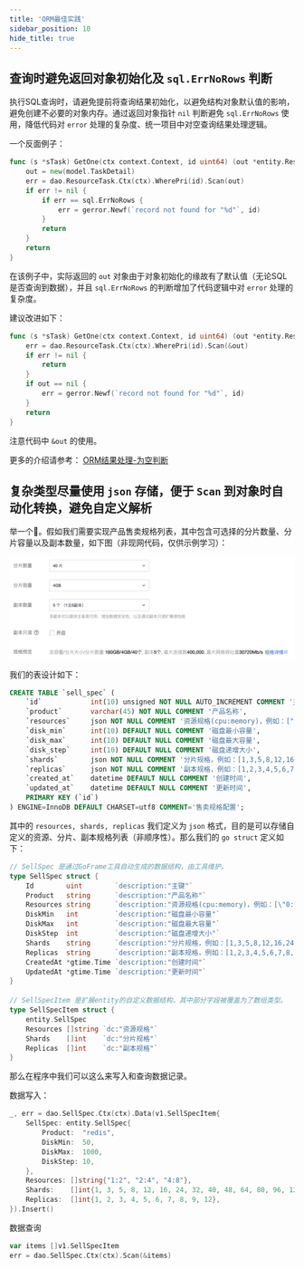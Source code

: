 ```yaml
---
title: 'ORM最佳实践'
sidebar_position: 10
hide_title: true
---
```


## 查询时避免返回对象初始化及 `sql.ErrNoRows` 判断

执行SQL查询时，请避免提前将查询结果初始化，以避免结构对象默认值的影响，避免创建不必要的对象内存。通过返回对象指针 `nil` 判断避免 `sql.ErrNoRows` 使用，降低代码对 `error` 处理的复杂度、统一项目中对空查询结果处理逻辑。

一个反面例子：

```go
func (s *sTask) GetOne(ctx context.Context, id uint64) (out *entity.ResourceTask, err error) {
	out = new(model.TaskDetail)
	err = dao.ResourceTask.Ctx(ctx).WherePri(id).Scan(out)
	if err != nil {
		if err == sql.ErrNoRows {
			err = gerror.Newf(`record not found for "%d"`, id)
		}
		return
	}
	return
}
```

在该例子中，实际返回的 `out` 对象由于对象初始化的缘故有了默认值（无论SQL是否查询到数据），并且 `sql.ErrNoRows` 的判断增加了代码逻辑中对 `error` 处理的复杂度。

建议改进如下：

```go
func (s *sTask) GetOne(ctx context.Context, id uint64) (out *entity.ResourceTask, err error) {
	err = dao.ResourceTask.Ctx(ctx).WherePri(id).Scan(&out)
	if err != nil {
		return
	}
	if out == nil {
		err = gerror.Newf(`record not found for "%d"`, id)
	}
	return
}
```

注意代码中 `&out` 的使用。

更多的介绍请参考： [ORM结果处理-为空判断](output/goframe-v2.2-md/核心组件-重点/数据库ORM/ORM结果处理/ORM结果处理-为空判断)

## 复杂类型尽量使用 `json` 存储，便于 `Scan` 到对象时自动化转换，避免自定义解析

举一个🌰。假如我们需要实现产品售卖规格列表，其中包含可选择的分片数量、分片容量以及副本数量，如下图（非现网代码，仅供示例学习）：

![](/markdown/daec9ea03f44d2866051b28e8157e3ef.png)

我们的表设计如下：

```sql
CREATE TABLE `sell_spec` (
    `id`            int(10) unsigned NOT NULL AUTO_INCREMENT COMMENT '主键',
    `product`       varchar(45) NOT NULL COMMENT '产品名称',
    `resources`     json NOT NULL COMMENT '资源规格(cpu:memory)，例如：["0:0.25", "0:1", "1:2"]',
    `disk_min`      int(10) DEFAULT NULL COMMENT '磁盘最小容量',
    `disk_max`      int(10) DEFAULT NULL COMMENT '磁盘最大容量',
    `disk_step`     int(10) DEFAULT NULL COMMENT '磁盘递增大小',
    `shards`        json NOT NULL COMMENT '分片规格，例如：[1,3,5,8,12,16,24,32,40,48,64,80,96,128]',
    `replicas`      json NOT NULL COMMENT '副本规格，例如：[1,2,3,4,5,6,7,8,9,12]',
    `created_at`    datetime DEFAULT NULL COMMENT '创建时间',
    `updated_at`    datetime DEFAULT NULL COMMENT '更新时间',
    PRIMARY KEY (`id`)
) ENGINE=InnoDB DEFAULT CHARSET=utf8 COMMENT='售卖规格配置';
```

其中的 `resources, shards, replicas` 我们定义为 `json` 格式，目的是可以存储自定义的资源、分片、副本规格列表（非顺序性）。那么我们的 `go struct` 定义如下：

```go
// SellSpec 是通过GoFrame工具自动生成的数据结构，由工具维护。
type SellSpec struct {
	Id        uint        `description:"主键"`
	Product   string      `description:"产品名称"`
	Resources string      `description:"资源规格(cpu:memory)，例如：[\"0:0.25\", \"0:1\", \"1:2\"]"`
	DiskMin   int         `description:"磁盘最小容量"`
	DiskMax   int         `description:"磁盘最大容量"`
	DiskStep  int         `description:"磁盘递增大小"`
	Shards    string      `description:"分片规格，例如：[1,3,5,8,12,16,24,32,40,48,64,80,96,128]"`
	Replicas  string      `description:"副本规格，例如：[1,2,3,4,5,6,7,8,9,12]"`
	CreatedAt *gtime.Time `description:"创建时间"`
	UpdatedAt *gtime.Time `description:"更新时间"`
}

// SellSpecItem 是扩展entity的自定义数据结构，其中部分字段被覆盖为了数组类型。
type SellSpecItem struct {
	entity.SellSpec
	Resources []string `dc:"资源规格"`
	Shards    []int    `dc:"分片规格"`
	Replicas  []int    `dc:"副本规格"`
}
```

那么在程序中我们可以这么来写入和查询数据记录。

数据写入：

```go
_, err = dao.SellSpec.Ctx(ctx).Data(v1.SellSpecItem{
	SellSpec: entity.SellSpec{
		Product:  "redis",
		DiskMin:  50,
		DiskMax:  1000,
		DiskStep: 10,
	},
	Resources: []string{"1:2", "2:4", "4:8"},
	Shards:    []int{1, 3, 5, 8, 12, 16, 24, 32, 40, 48, 64, 80, 96, 128},
	Replicas:  []int{1, 2, 3, 4, 5, 6, 7, 8, 9, 12},
}).Insert()
```

数据查询

```go
var items []v1.SellSpecItem
err = dao.SellSpec.Ctx(ctx).Scan(&items)
```